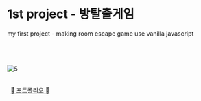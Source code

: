 <h1>1st project - 방탈출게임</h1>
  
my first project - making room escape game use vanilla javascript
<br><br><br><br>

![5](https://github.com/cho1ok/project1_escape_game/assets/117049958/9be98075-4df5-447f-88a3-a9387d5c8361)
<br><br>

&nbsp;
<a href="https://github.com/cho1ok/PORTFOLIO">🔮 포트폴리오 🔮</a>
<br><br>
